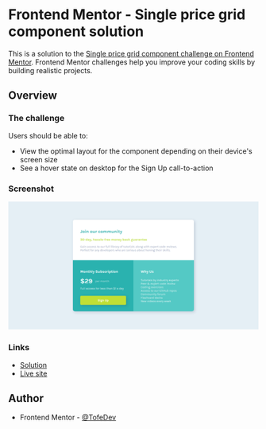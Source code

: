 # Frontend Mentor - Single price grid component solution

This is a solution to the [Single price grid component challenge on Frontend Mentor](https://www.frontendmentor.io/challenges/single-price-grid-component-5ce41129d0ff452fec5abbbc). Frontend Mentor challenges help you improve your coding skills by building realistic projects.

## Overview

### The challenge

Users should be able to:

- View the optimal layout for the component depending on their device's screen size
- See a hover state on desktop for the Sign Up call-to-action

### Screenshot

![Finished page](./design/Screenshot%20Finished%20Project.png)

### Links

- [Solution](https://www.frontendmentor.io/solutions/single-price-grid-component-82pKjqCth_)
- [Live site](https://tofedev.github.io/single-price-grid-component/)

## Author

- Frontend Mentor - [@TofeDev](https://www.frontendmentor.io/profile/TofeDev)
